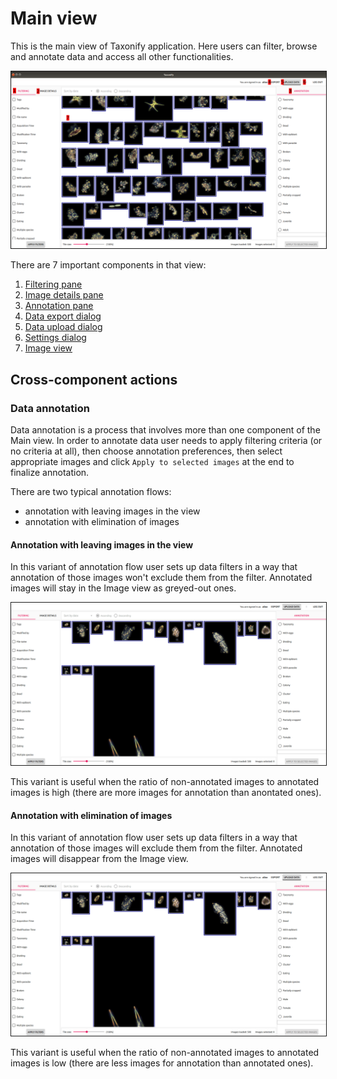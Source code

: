 # Main view

This is the main view of Taxonify application. Here users can filter, browse and annotate data and access all other functionalities.

<p align="center">
  <img src="static/main_view.png" border=1>
</p>

There are 7 important components in that view:

1. [Filtering pane](../filtering_pane/README.md)
2. [Image details pane](../image_details_pane/README.md)
3. [Annotation pane](../annotation_pane/README.md)
4. [Data export dialog](../data_export_dialog/README.md)
5. [Data upload dialog](../data_upload_dialog/README.md)
6. [Settings dialog](../settings_dialog/README.md)
7. [Image view](../image_view/README.md)

## Cross-component actions

### Data annotation
Data annotation is a process that involves more than one component of the Main view. In order to annotate data user needs to apply filtering criteria (or no criteria at all), then choose annotation preferences, then select appropriate images and click `Apply to selected images` at the end to finalize annotation.

There are two typical annotation flows:
 - annotation with leaving images in the view
 - annotation with elimination of images

#### Annotation with leaving images in the view
In this variant of annotation flow user sets up data filters in a way that annotation of those images won't exclude them from the filter. Annotated images will stay in the Image view as greyed-out ones.

<p align="center">
  <img src="static/main_view_annotation_greyed_out.gif" border=1>
</p>

This variant is useful when the ratio of non-annotated images to annotated images is high (there are more images for annotation than anontated ones).


 #### Annotation with elimination of images
 In this variant of annotation flow user sets up data filters in a way that annotation of those images will exclude them from the filter. Annotated images will disappear from the Image view.

<p align="center">
  <img src="static/main_view_annotation_eliminating.gif" border=1>
</p>


This variant is useful when the ratio of non-annotated images to annotated images is low (there are less images for annotation than annotated ones).
